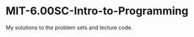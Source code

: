 MIT-6.00SC-Intro-to-Programming
===============================

My solutions to the problem sets and lecture code.
